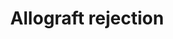 ---
annotations:
- type: Pathway Ontology
  value: allograft rejection pathway
- type: Pathway Ontology
  value: disease pathway
- type: Pathway Ontology
  value: adaptive immune response pathway
authors:
- Nsalomonis
- MaintBot
- DMicael
- Ddigles
- Khanspers
- Mkutmon
- MirellaKalafati
- AlexanderPico
- Fehrhart
- DeSl
- Eweitz
- Susan
description: This pathway illustrates molecular interactions involved in the fundamental
  adaptive immune response for allograft destruction. This pathway was adapted in
  large part from [http://www.genome.jp/kegg/pathway/hsa/hsa05330.html KEGG]. In the
  initial step of this diagram, antigen presenting cells (APC's), either those from
  the donor (direct pathway) or from the recipient (indirect pathway) activate naive
  t cells leading to both CD8+ and CD4+ T cell maturation. CD8+ stimulated T cells
  lead to apoptosis of the allograft donor cells whereas CD4+ T cells differentiate
  into TH1, TH2, T17, and Treg cells. Activated TH1 produces TNFA and NO and damages
  donor graft cells by cytotoxicity. TH2 cell activates B cells. Activated B cells
  lead to plasma cell formation followed by IgG antibodies and the complement cascade
  pathway in acute antibody-mediated rejection (AMR) and chronic AMR with C3 being
  the therapeutic target. Exogenous treatment with YCF inhibits C3, thus preventing
  AMR. Eculizumab binds to C5 which prevent C5a production and the membrane attack
  complex.  C3a and C35 act as potent chemotactic factors, promoting the infiltration
  of pro-inflammatory cells. Belatacept inhibits CD80/86 binding to CD28. Corticosteroids
  inhibit pro-inflammatory cytokines. Corticosteroids contribute to immune suppression
  such as CTLA4 which inhibits T-cell activation.   Proteins on this pathway have
  targeted assays available via the [https://assays.cancer.gov/available_assays?wp_id=WP2328
  CPTAC Assay Portal]
last-edited: 2022-01-11
organisms:
- Homo sapiens
redirect_from:
- /index.php/Pathway:WP2328
- /instance/WP2328
schema-jsonld:
- '@context': https://schema.org/
  '@id': https://wikipathways.github.io/pathways/WP2328.html
  '@type': Dataset
  creator:
    '@type': Organization
    name: WikiPathways
  description: This pathway illustrates molecular interactions involved in the fundamental
    adaptive immune response for allograft destruction. This pathway was adapted in
    large part from [http://www.genome.jp/kegg/pathway/hsa/hsa05330.html KEGG]. In
    the initial step of this diagram, antigen presenting cells (APC's), either those
    from the donor (direct pathway) or from the recipient (indirect pathway) activate
    naive t cells leading to both CD8+ and CD4+ T cell maturation. CD8+ stimulated
    T cells lead to apoptosis of the allograft donor cells whereas CD4+ T cells differentiate
    into TH1, TH2, T17, and Treg cells. Activated TH1 produces TNFA and NO and damages
    donor graft cells by cytotoxicity. TH2 cell activates B cells. Activated B cells
    lead to plasma cell formation followed by IgG antibodies and the complement cascade
    pathway in acute antibody-mediated rejection (AMR) and chronic AMR with C3 being
    the therapeutic target. Exogenous treatment with YCF inhibits C3, thus preventing
    AMR. Eculizumab binds to C5 which prevent C5a production and the membrane attack
    complex.  C3a and C35 act as potent chemotactic factors, promoting the infiltration
    of pro-inflammatory cells. Belatacept inhibits CD80/86 binding to CD28. Corticosteroids
    inhibit pro-inflammatory cytokines. Corticosteroids contribute to immune suppression
    such as CTLA4 which inhibits T-cell activation.   Proteins on this pathway have
    targeted assays available via the [https://assays.cancer.gov/available_assays?wp_id=WP2328
    CPTAC Assay Portal]
  keywords:
  - ''
  - Nitric oxide
  - PRF1
  - STAT1
  - HLA-DOA
  - PDGFRA
  - IL1A
  - COL5
  - HLA-C
  - 'immunoglobulin '
  - LRRK2
  - HLA-DQA1
  - GDNF
  - CD40LG
  - C4A
  - CTLA4
  - BHMT2
  - BOLA class I histocompatibility antigen
  - FAS
  - CASP8
  - Cell adhesion molecules (CAMs)
  - IL22
  - HLA-DQA2
  - Ciclosporin
  - HLA-DOB
  - CXCL13
  - VIM
  - CASP9
  - CXCL12
  - CXCL9
  - Daclizumab
  - ECULIZUMAB
  - HLA-DMA
  - IFNG
  - IL1B
  - HLA-E
  - CXCR5
  - IL5
  - C2
  - HLA-DRA
  - CSNK2A2
  - HLA-A
  - heavy chain
  - FASLG
  - HLA-DQB1
  - T-cell receptor beta chain V region
  - IL8
  - VEGFA
  - HARS
  - HLA-DRB3
  - AGTR1
  - CD86
  - CASP7
  - HLA-DRB1
  - CD55
  - C7
  - CCL21
  - HLA-F
  - Methylprednisolone
  - MICA
  - IL21
  - CD40
  - GABPA
  - HLA-B
  - FOXP3
  - HLA-G
  - C9
  - TGFB1
  - IL2RA
  - TRBV
  - IL13
  - Basiliximab
  - TNF
  - C6
  - IL10
  - C5
  - GNLY
  - C1QA
  - Fenofibrate
  - C8B
  - CD28
  - CXCL11
  - CD80
  - C1QB
  - HLA-DMB
  - CCL19
  - Belatacept
  - TRAV
  - HLA-DRB5
  - PRKCZ
  - HLA-DPA1
  - PECR
  - C3
  - IL17A
  - CASP3
  - HLA-DRB4
  - Sirolimus
  - GZMB
  - Prednisone
  - IL12A
  - C4B
  - IL12B
  - IL4
  - TUBA1B
  - ABCB1
  - C1QC
  - C8A
  - IL2
  - Tacrolimus
  - HLA-DPB1
  license: CC0
  name: Allograft rejection
seo: CreativeWork
title: Allograft rejection
wpid: WP2328
---